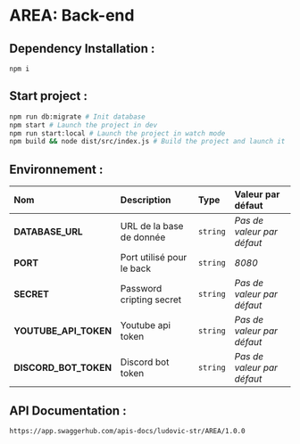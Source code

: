 # AREA: Back-end

## Dependency Installation :

```
npm i
```

## Start project :

```bash
npm run db:migrate # Init database
npm start # Launch the project in dev
npm run start:local # Launch the project in watch mode
npm build && node dist/src/index.js # Build the project and launch it
```

## Environnement :

| Nom                   | Description               | Type     | Valeur par défaut          |
| :-------------------- | :------------------------ | :------- | :------------------------- |
| **DATABASE_URL**      | URL de la base de donnée  | `string` | _Pas de valeur par défaut_ |
| **PORT**              | Port utilisé pour le back | `string` | _8080_                     |
| **SECRET**            | Password cripting secret  | `string` | _Pas de valeur par défaut_ |
| **YOUTUBE_API_TOKEN** | Youtube api token         | `string` | _Pas de valeur par défaut_ |
| **DISCORD_BOT_TOKEN** | Discord bot token         | `string` | _Pas de valeur par défaut_ |

## API Documentation :

```
https://app.swaggerhub.com/apis-docs/ludovic-str/AREA/1.0.0
```
